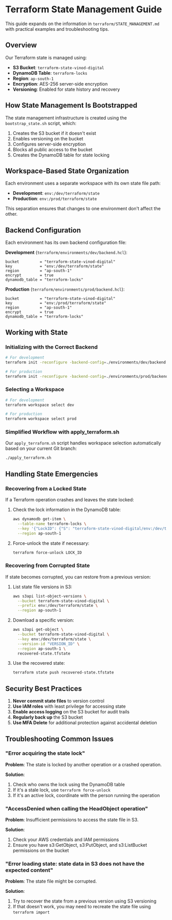 # Terraform State Management Guide

This guide expands on the information in `terraform/STATE_MANAGEMENT.md` with practical examples and troubleshooting tips.

## Overview

Our Terraform state is managed using:

- **S3 Bucket**: `terraform-state-vinod-digital`
- **DynamoDB Table**: `terraform-locks`
- **Region**: `ap-south-1`
- **Encryption**: AES-256 server-side encryption
- **Versioning**: Enabled for state history and recovery

## How State Management Is Bootstrapped

The state management infrastructure is created using the `bootstrap_state.sh` script, which:

1. Creates the S3 bucket if it doesn't exist
2. Enables versioning on the bucket
3. Configures server-side encryption
4. Blocks all public access to the bucket
5. Creates the DynamoDB table for state locking

## Workspace-Based State Organization

Each environment uses a separate workspace with its own state file path:

- **Development**: `env:/dev/terraform/state`
- **Production**: `env:/prod/terraform/state`

This separation ensures that changes to one environment don't affect the other.

## Backend Configuration

Each environment has its own backend configuration file:

**Development** (`terraform/environments/dev/backend.hcl`):

```hcl
bucket         = "terraform-state-vinod-digital"
key            = "env:/dev/terraform/state"
region         = "ap-south-1"
encrypt        = true
dynamodb_table = "terraform-locks"
```

**Production** (`terraform/environments/prod/backend.hcl`):

```hcl
bucket         = "terraform-state-vinod-digital"
key            = "env:/prod/terraform/state"
region         = "ap-south-1"
encrypt        = true
dynamodb_table = "terraform-locks"
```

## Working with State

### Initializing with the Correct Backend

```bash
# For development
terraform init -reconfigure -backend-config=./environments/dev/backend.hcl

# For production
terraform init -reconfigure -backend-config=./environments/prod/backend.hcl
```

### Selecting a Workspace

```bash
# For development
terraform workspace select dev

# For production
terraform workspace select prod
```

### Simplified Workflow with apply_terraform.sh

Our `apply_terraform.sh` script handles workspace selection automatically based on your current Git branch:

```bash
./apply_terraform.sh
```

## Handling State Emergencies

### Recovering from a Locked State

If a Terraform operation crashes and leaves the state locked:

1. Check the lock information in the DynamoDB table:

   ```bash
   aws dynamodb get-item \
     --table-name terraform-locks \
     --key '{"LockID": {"S": "terraform-state-vinod-digital/env:/dev/terraform/state-md5"}}' \
     --region ap-south-1
   ```

2. Force-unlock the state if necessary:
   ```bash
   terraform force-unlock LOCK_ID
   ```

### Recovering from Corrupted State

If state becomes corrupted, you can restore from a previous version:

1. List state file versions in S3:

   ```bash
   aws s3api list-object-versions \
     --bucket terraform-state-vinod-digital \
     --prefix env:/dev/terraform/state \
     --region ap-south-1
   ```

2. Download a specific version:

   ```bash
   aws s3api get-object \
     --bucket terraform-state-vinod-digital \
     --key env:/dev/terraform/state \
     --version-id "VERSION_ID" \
     --region ap-south-1 \
     recovered-state.tfstate
   ```

3. Use the recovered state:
   ```bash
   terraform state push recovered-state.tfstate
   ```

## Security Best Practices

1. **Never commit state files** to version control
2. **Use IAM roles** with least privilege for accessing state
3. **Enable access logging** on the S3 bucket for audit trails
4. **Regularly back up** the S3 bucket
5. **Use MFA Delete** for additional protection against accidental deletion

## Troubleshooting Common Issues

### "Error acquiring the state lock"

**Problem**: The state is locked by another operation or a crashed operation.

**Solution**:

1. Check who owns the lock using the DynamoDB table
2. If it's a stale lock, use `terraform force-unlock`
3. If it's an active lock, coordinate with the person running the operation

### "AccessDenied when calling the HeadObject operation"

**Problem**: Insufficient permissions to access the state file in S3.

**Solution**:

1. Check your AWS credentials and IAM permissions
2. Ensure you have s3:GetObject, s3:PutObject, and s3:ListBucket permissions on the bucket

### "Error loading state: state data in S3 does not have the expected content"

**Problem**: The state file might be corrupted.

**Solution**:

1. Try to recover the state from a previous version using S3 versioning
2. If that doesn't work, you may need to recreate the state file using `terraform import`
